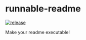 # runnable-readme
[![release](https://github.com/R3DRUN3/runnable-readme/actions/workflows/release.yaml/badge.svg)](https://github.com/R3DRUN3/runnable-readme/actions/workflows/release.yaml)

Make your readme executable!
